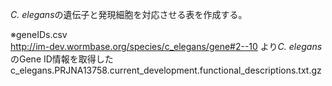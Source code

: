 <i>C. elegans</i>の遺伝子と発現細胞を対応させる表を作成する。

※geneIDs.csv  
http://im-dev.wormbase.org/species/c_elegans/gene#2--10 より<i>C. elegans</i>のGene ID情報を取得した  
c_elegans.PRJNA13758.current_development.functional_descriptions.txt.gz
